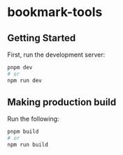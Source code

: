 # bookmark-tools

## Getting Started

First, run the development server:

```bash
pnpm dev
# or
npm run dev
```

## Making production build

Run the following:

```bash
pnpm build
# or
npm run build
```
